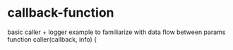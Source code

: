 # callback-function
basic caller + logger example to familiarize with data flow between params function caller(callback, info) {
